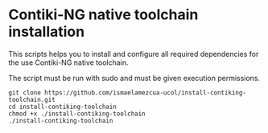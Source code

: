 # Contiki-NG native toolchain installation
This scripts helps you to install and configure all required dependencies for the use Contiki-NG native toolchain.

The script must be run with sudo and must be given execution permissions.

```console
git clone https://github.com/ismaelamezcua-ucol/install-contiking-toolchain.git
cd install-contiking-toolchain
chmod +x ./install-contiking-toolchain
./install-contiking-toolchain
```
